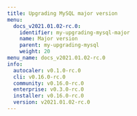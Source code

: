```yaml
---
title: Upgrading MySQL major version
menu:
  docs_v2021.01.02-rc.0:
    identifier: my-upgrading-mysql-major
    name: Major version
    parent: my-upgrading-mysql
    weight: 20
menu_name: docs_v2021.01.02-rc.0
info:
  autocaler: v0.1.0-rc.0
  cli: v0.16.0-rc.0
  community: v0.16.0-rc.0
  enterprise: v0.3.0-rc.0
  installer: v0.16.0-rc.0
  version: v2021.01.02-rc.0
---
```


